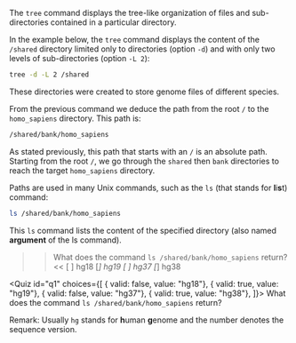 <script> import Quiz from "components/Quiz.svelte"; </script> 

The `tree` command displays the tree-like organization of files and sub-directories contained in a particular directory.

In the example below, the `tree` command displays the content of the `/shared` directory limited only to directories (option `-d`) and with only two levels of sub-directories (option `-L 2`):

```bash
tree -d -L 2 /shared
```

These directories were created to store genome files of different species.

From the previous command we deduce the  path from the root `/` to the `homo_sapiens` directory. This path is:

```bash
/shared/bank/homo_sapiens
```

As stated previously, this path that starts with an `/` is an absolute path. Starting from the root  `/`, we go through the `shared` then `bank` directories to reach the target `homo_sapiens` directory.

Paths are used in many Unix commands, such as the `ls` (that stands for **l**i**s**t) command:

```bash
ls /shared/bank/homo_sapiens
```

This `ls` command lists the content of the specified directory (also named **argument** of the ls command).


>>What does the command `ls /shared/bank/homo_sapiens` return?<<
[ ] hg18
[*] hg19
[ ] hg37
[*] hg38

<Quiz id="q1" choices={[ { valid: false, value: "hg18"}, { valid: true, value: "hg19"}, { valid: false, value: "hg37"}, { valid: true, value: "hg38"}, ]}> What does the command `ls /shared/bank/homo_sapiens` return? 

Remark: Usually `hg` stands for **h**uman **g**enome and the number denotes the sequence version.
